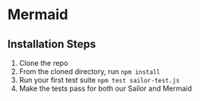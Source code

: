 # Mermaid

## Installation Steps

1. Clone the repo
2. From the cloned directory, run `npm install`
3. Run your first test suite `npm test sailor-test.js` 
4. Make the tests pass for both our Sailor and Mermaid
